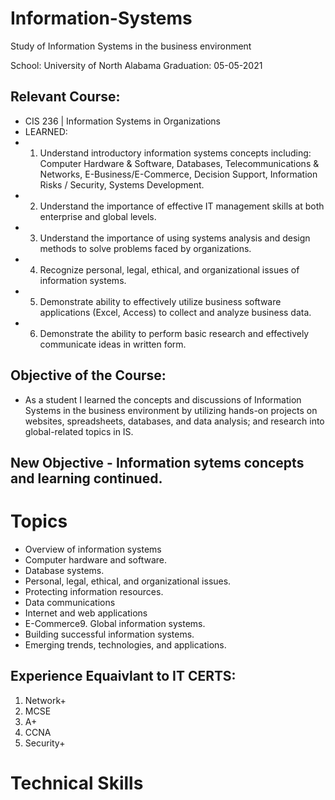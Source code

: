 # Information-Systems

Study of Information Systems in the business environment

School: University of North Alabama 
Graduation: 05-05-2021

## Relevant Course:
- CIS 236 | Information Systems in Organizations
-   LEARNED:
-   1. Understand introductory information systems concepts including: Computer Hardware & Software, Databases, Telecommunications & Networks, E-Business/E-Commerce, Decision Support, Information Risks / Security, Systems Development.
-   2. Understand the importance of effective IT management skills at both enterprise and global levels.
-   3. Understand the importance of using systems analysis and design methods to solve problems faced by organizations.
-   4. Recognize personal, legal, ethical, and organizational issues of information systems.
-   5. Demonstrate ability to effectively utilize business software applications (Excel, Access) to collect and analyze business data.
-   6. Demonstrate the ability to perform basic research and effectively communicate ideas in written form. 


## Objective of the Course: 
 - As a student I learned the concepts and discussions of Information Systems in the business environment by utilizing hands-on projects on websites, spreadsheets, databases, and data analysis; and research into global-related topics in IS.

## New Objective - Information sytems concepts and learning continued. 

# Topics
- Overview of information systems
- Computer hardware and software.
- Database systems.
- Personal, legal, ethical, and organizational issues.
- Protecting information resources.
- Data communications
- Internet and web applications
- E-Commerce9. Global information systems.
- Building successful information systems.
- Emerging trends, technologies, and applications.


## Experience Equaivlant to IT CERTS:
1. Network+
2. MCSE
3. A+
4. CCNA
5. Security+


# Technical Skills

